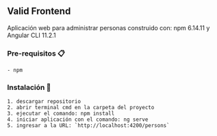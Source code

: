 ## Valid Frontend

Aplicación web para administrar personas
construido con: npm 6.14.11 y Angular CLI 11.2.1

### Pre-requisitos 📋

```
- npm
```
### Instalación 🔧

```
1. descargar repositorio
2. abrir terminal cmd en la carpeta del proyecto
3. ejecutar el comando: npm install
4. iniciar aplicación con el comando: ng serve
5. ingresar a la URL: `http://localhost:4200/persons`
```
